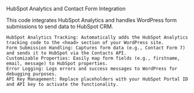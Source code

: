 HubSpot Analytics and Contact Form Integration

This code integrates HubSpot Analytics and handles WordPress form submissions to send data to HubSpot CRM.

    HubSpot Analytics Tracking: Automatically adds the HubSpot Analytics tracking code to the <head> section of your WordPress site.
    Form Submission Handling: Captures form data (e.g., Contact Form 7) and sends it to HubSpot via the Contacts API.
    Customizable Properties: Easily map form fields (e.g., firstname, email, message) to HubSpot properties.
    Error Logging: Logs errors and success messages to WordPress for debugging purposes.
    API Key Management: Replace placeholders with your HubSpot Portal ID and API key to activate the functionality.
